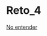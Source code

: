 
# Reto_4

[No entender](https://colab.research.google.com/drive/1HnXGPyUOIt2aOLMIXvkA7Hv-R3_ukxxr#scrollTo=o0W9BKNzZJrK&line=4&uniqifier=1)
